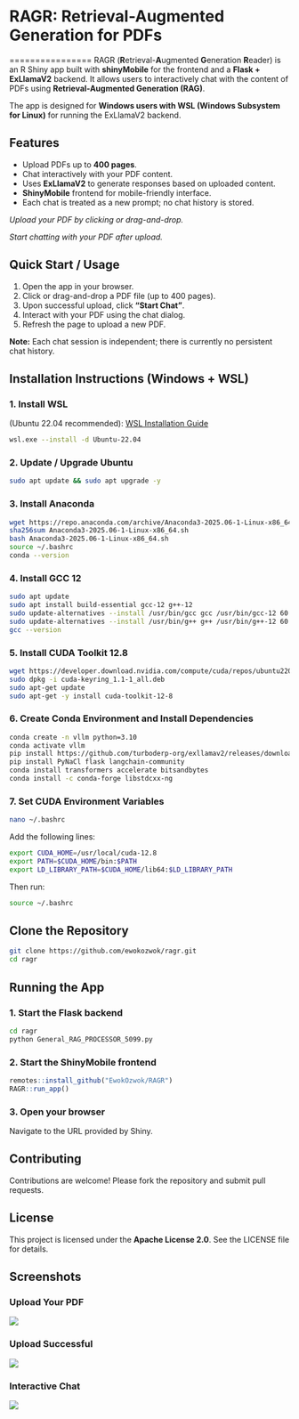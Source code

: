 # RAGR: Retrieval-Augmented Generation for PDFs
================
RAGR (**R**etrieval-**A**ugmented **G**eneration **R**eader) is an R
Shiny app built with **shinyMobile** for the frontend and a **Flask +
ExLlamaV2** backend. It allows users to interactively chat with the
content of PDFs using **Retrieval-Augmented Generation (RAG)**.

The app is designed for **Windows users with WSL (Windows Subsystem for
Linux)** for running the ExLlamaV2 backend.

## Features

- Upload PDFs up to **400 pages**.
- Chat interactively with your PDF content.
- Uses **ExLlamaV2** to generate responses based on uploaded content.
- **ShinyMobile** frontend for mobile-friendly interface.
- Each chat is treated as a new prompt; no chat history is stored.

*Upload your PDF by clicking or drag-and-drop.*

*Start chatting with your PDF after upload.*

## Quick Start / Usage

1.  Open the app in your browser.
2.  Click or drag-and-drop a PDF file (up to 400 pages).
3.  Upon successful upload, click **“Start Chat”**.
4.  Interact with your PDF using the chat dialog.
5.  Refresh the page to upload a new PDF.

**Note:** Each chat session is independent; there is currently no
persistent chat history.

## Installation Instructions (Windows + WSL)

### 1. Install WSL

(Ubuntu 22.04 recommended): [WSL Installation
Guide](https://docs.microsoft.com/en-us/windows/wsl/install)

``` bash
wsl.exe --install -d Ubuntu-22.04
```

### 2. Update / Upgrade Ubuntu

``` bash
sudo apt update && sudo apt upgrade -y
```

### 3. Install Anaconda

``` bash
wget https://repo.anaconda.com/archive/Anaconda3-2025.06-1-Linux-x86_64.sh
sha256sum Anaconda3-2025.06-1-Linux-x86_64.sh
bash Anaconda3-2025.06-1-Linux-x86_64.sh
source ~/.bashrc
conda --version
```

### 4. Install GCC 12

``` bash
sudo apt update
sudo apt install build-essential gcc-12 g++-12
sudo update-alternatives --install /usr/bin/gcc gcc /usr/bin/gcc-12 60
sudo update-alternatives --install /usr/bin/g++ g++ /usr/bin/g++-12 60
gcc --version
```

### 5. Install CUDA Toolkit 12.8

``` bash
wget https://developer.download.nvidia.com/compute/cuda/repos/ubuntu2204/x86_64/cuda-keyring_1.1-1_all.deb
sudo dpkg -i cuda-keyring_1.1-1_all.deb
sudo apt-get update
sudo apt-get -y install cuda-toolkit-12-8
```

### 6. Create Conda Environment and Install Dependencies

``` bash
conda create -n vllm python=3.10
conda activate vllm
pip install https://github.com/turboderp-org/exllamav2/releases/download/v0.3.2/exllamav2-0.3.2+cu118.torch2.4.0-cp310-cp310-linux_x86_64.whl
pip install PyNaCl flask langchain-community
conda install transformers accelerate bitsandbytes
conda install -c conda-forge libstdcxx-ng
```

### 7. Set CUDA Environment Variables

``` bash
nano ~/.bashrc
```

Add the following lines:

``` bash
export CUDA_HOME=/usr/local/cuda-12.8
export PATH=$CUDA_HOME/bin:$PATH
export LD_LIBRARY_PATH=$CUDA_HOME/lib64:$LD_LIBRARY_PATH
```

Then run:

``` bash
source ~/.bashrc
```

## Clone the Repository

``` bash
git clone https://github.com/ewokozwok/ragr.git
cd ragr
```

## Running the App

### 1. Start the Flask backend

``` bash
cd ragr
python General_RAG_PROCESSOR_5099.py
```

### 2. Start the ShinyMobile frontend

``` r
remotes::install_github("EwokOzwok/RAGR")
RAGR::run_app()
```

### 3. Open your browser

Navigate to the URL provided by Shiny.

## Contributing

Contributions are welcome! Please fork the repository and submit pull
requests.

## License

This project is licensed under the **Apache License 2.0**. See the
LICENSE file for details.

## Screenshots

### Upload Your PDF

![](https://i.postimg.cc/sxK0XP1h/Upload.png)

### Upload Successful

![](https://i.postimg.cc/sDDNLL09/Start-Chat.png)

### Interactive Chat

![](https://i.postimg.cc/9MhxYg79/Chat.png)
